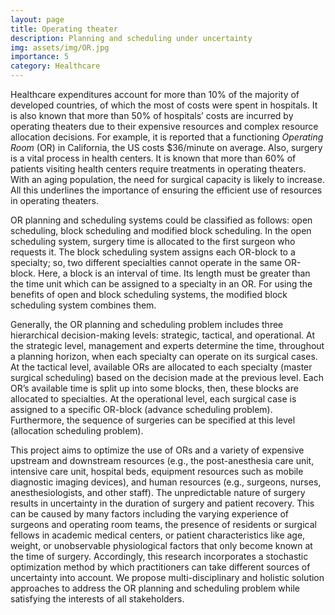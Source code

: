 ```yaml
---
layout: page
title: Operating theater
description: Planning and scheduling under uncertainty
img: assets/img/OR.jpg
importance: 5
category: Healthcare
---
```


Healthcare expenditures account for more than 10% of the majority of developed countries, of which the most of costs were spent in hospitals. It is also known that more than 50% of hospitals’ costs are incurred by operating theaters due to their expensive resources and complex resource allocation decisions. For example, it is reported that a functioning *Operating Room* (OR) in California, the US costs $36/minute on average. Also, surgery is a vital process in health centers. It is known that more than 60% of patients visiting health centers require treatments in operating theaters. With an aging population, the need for surgical capacity is likely to increase. All this underlines the importance of ensuring the efficient use of resources in operating theaters.

OR planning and scheduling systems could be classified as follows: open scheduling, block scheduling and modified block scheduling. In the open scheduling system, surgery time is allocated to the first surgeon who requests it. The block scheduling system assigns each OR-block to a specialty; so, two different specialties cannot operate in the same OR-block. Here, a block is an interval of time. Its length must be greater than the time unit which can be assigned to a specialty in an OR. For using the benefits of open and block scheduling systems, the modified block scheduling system combines them.

Generally, the OR planning and scheduling problem includes three hierarchical decision-making levels: strategic, tactical, and operational. At the strategic level, management and experts determine the time, throughout a planning horizon, when each specialty can operate on its surgical cases. At the tactical level, available ORs are allocated to each specialty (master surgical scheduling) based on the decision made at the previous level. Each OR’s available time is split up into some blocks, then, these blocks are allocated to specialties. At the operational level, each surgical case is assigned to a specific OR-block (advance scheduling problem). Furthermore, the sequence of surgeries can be specified at this level (allocation scheduling problem).

This project aims to optimize the use of ORs and a variety of expensive upstream and downstream resources (e.g., the post-anesthesia care unit, intensive care unit, hospital beds, equipment resources such as mobile diagnostic imaging devices), and human resources (e.g., surgeons, nurses, anesthesiologists, and other staff). The unpredictable nature of surgery results in uncertainty in the duration of surgery and patient recovery. This can be caused by many factors including the varying experience of surgeons and operating room teams, the presence of residents or surgical fellows in academic medical centers, or patient characteristics like age, weight, or unobservable physiological factors that only become known at the time of surgery. Accordingly, this research incorporates a stochastic optimization method by which practitioners can take different sources of uncertainty into account. We propose multi-disciplinary and holistic solution approaches to address the OR planning and scheduling problem while satisfying the interests of all stakeholders.
